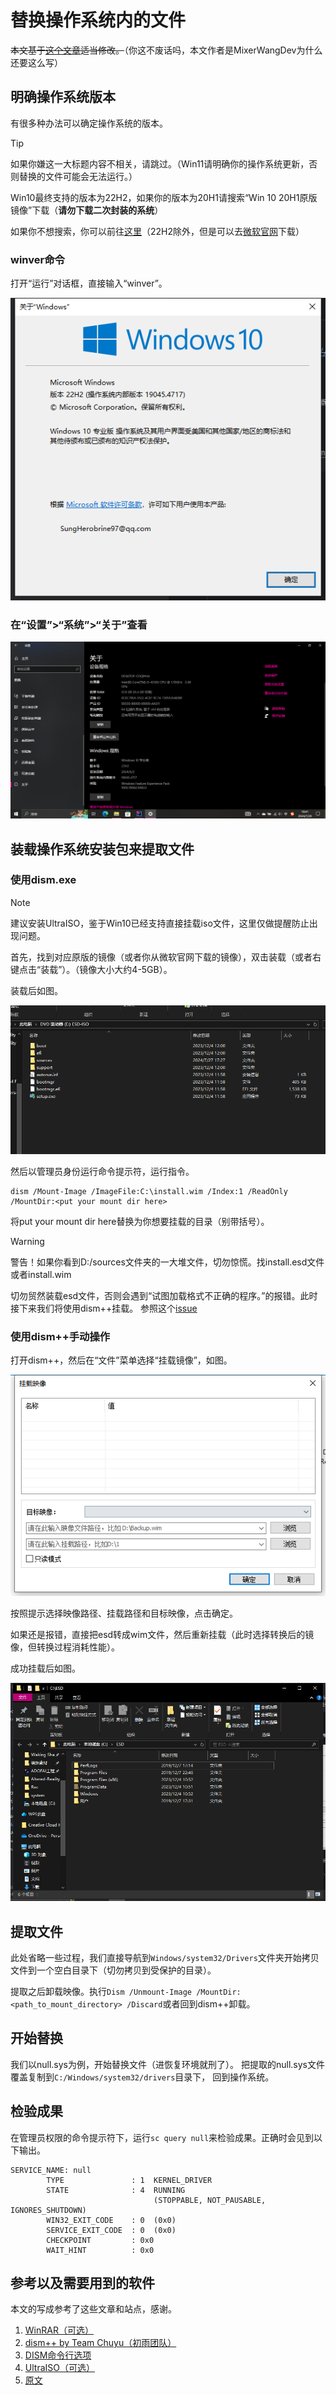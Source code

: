 # 替换操作系统内的文件

~~本文基于[这个文章](https://www.bilibili.com/read/cv16431818)适当修改。~~（你这不废话吗，本文作者是MixerWangDev为什么还要这么写）

## 明确操作系统版本

有很多种办法可以确定操作系统的版本。

> [!TIP]
> 
> 如果你嫌这一大标题内容不相关，请跳过。（Win11请明确你的操作系统更新，否则替换的文件可能会无法运行。）
> 
> Win10最终支持的版本为22H2，如果你的版本为20H1请搜索“Win 10 20H1原版镜像”下载（**请勿下载二次封装的系统**）
> 
> 如果你不想搜索，你可以前往[这里](https://www.imsdn.cn/windows-10/)（22H2除外，但是可以去[微软官网](https://www.microsoft.com/zh-cn/software-download/windows10ISO)下载）

### winver命令

打开“运行”对话框，直接输入“winver”。

![0-1.png](1.png)

### 在“设置”>“系统”>“关于”查看

![2.png](2.png)

## 装载操作系统安装包来提取文件

### 使用dism.exe

> [!NOTE]
> 
> 建议安装UltraISO，鉴于Win10已经支持直接挂载iso文件，这里仅做提醒防止出现问题。

首先，找到对应原版的镜像（或者你从微软官网下载的镜像），双击装载（或者右键点击“装载”）。（镜像大小大约4-5GB）。

装载后如图。

![3.png](3.png)

然后以管理员身份运行命令提示符，运行指令。

```
dism /Mount-Image /ImageFile:C:\install.wim /Index:1 /ReadOnly /MountDir:<put your mount dir here>
```

将put your mount dir here替换为你想要挂载的目录（别带括号）。

> [!WARNING]
> 
> 警告！如果你看到D:/sources文件夹的一大堆文件，切勿惊慌。找install.esd文件或者install.wim
> 
> 切勿贸然装载esd文件，否则会遇到“试图加载格式不正确的程序。”的报错。此时接下来我们将使用dism++挂载。
> 参照这个[issue](https://github.com/Chuyu-Team/Dism-Multi-language/issues/245)

### 使用dism++手动操作

打开dism++，然后在“文件”菜单选择“挂载镜像”，如图。

![4.png](4.png)

按照提示选择映像路径、挂载路径和目标映像，点击确定。

如果还是报错，直接把esd转成wim文件，然后重新挂载（此时选择转换后的镜像，但转换过程消耗性能）。

成功挂载后如图。

![5.png](5.png)

## 提取文件

此处省略一些过程，我们直接导航到`Windows/system32/Drivers`文件夹开始拷贝文件到一个空白目录下（切勿拷贝到受保护的目录）。

提取之后卸载映像。执行`Dism /Unmount-Image /MountDir:<path_to_mount_directory> /Discard`或者回到dism++卸载。

## 开始替换

我们以null.sys为例，开始替换文件（进恢复环境就刑了）。
把提取的null.sys文件覆盖复制到`C:/Windows/system32/drivers`目录下，
回到操作系统。

## 检验成果

在管理员权限的命令提示符下，运行`sc query null`来检验成果。正确时会见到以下输出。

```
SERVICE_NAME: null
        TYPE               : 1  KERNEL_DRIVER
        STATE              : 4  RUNNING
                                (STOPPABLE, NOT_PAUSABLE, IGNORES_SHUTDOWN)
        WIN32_EXIT_CODE    : 0  (0x0)
        SERVICE_EXIT_CODE  : 0  (0x0)
        CHECKPOINT         : 0x0
        WAIT_HINT          : 0x0
```

## 参考以及需要用到的软件

本文的写成参考了这些文章和站点，感谢。

1. [WinRAR（可选）](https://winrar.com.cn)
2. [dism++ by Team Chuyu（初雨团队）](https://github.com/Chuyu-Team/Dism-Multi-language)
3. [DISM命令行选项](https://learn.microsoft.com/zh-cn/windows-hardware/manufacture/desktop/dism-image-management-command-line-options-s14)
4. [UltraISO（可选）](https://ultraiso.net/)
5. [原文](https://www.bilibili.com/read/cv16431818)